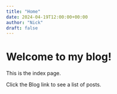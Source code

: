```yaml
---
title: "Home"
date: 2024-04-19T12:00:00+00:00
author: "Nick"
draft: false
---
```


# Welcome to my blog!

This is the index page.

Click the Blog link to see a list of posts.